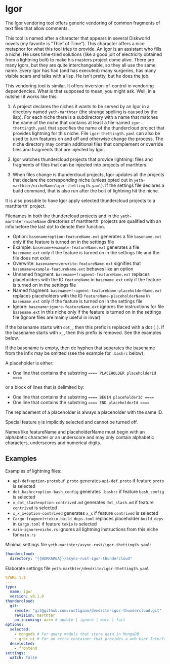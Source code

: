 # Igor

The Igor vendoring tool offers generic vendoring of common fragments of text files that allow comments.

This tool is named after a character that appears in several Diskworld novels (my favorite is "Thief of Time"). This character offers a nice metaphor for what this tool tries to provide.
An Igor is an assistant who fills a niche. He uses time-tried solutions (like a good jolt of electricity obtained from a lightning bolt) to make his masters project come alive. There are many Igors, but they are quite interchangeable, so they all use the same name.
Every Igor has had (and has executed) many surgeries, has many visible scars and talks with a lisp. He isn't pretty, but he does the job.

This vendoring tool is similar. It offers inversion-of-control in vendoring dependencies. What is that supposed to mean, you might ask. Well, in a nutshell it works like this:

1. A project declares the niches it wants to be served by an Igor in a directory named `yeth-marthter` (the strange spelling is caused by the lisp). For each niche there is a subdirectory with a name that matches the name of the niche that contains at least a file named `igor-thettingth.yaml` that specifies the name of the thundercloud project that provides lightning for this niche. File `igor-thettingth.yaml` can also be used to turn features on and off and otherwise change the process. The niche directory may contain additional files that complement or override files and fragments that are injected by Igor.

2. Igor watches thundercloud projects that provide lightning: files and fragments of files that can be injected into projects of marthters.

3. When files change is thundercloud projects, Igor updates all the projects that declare the corresponding niche (unless opted out in `yeth-marthter/nicheName/igor-thettingth.yaml`). If the settings file declares a build command, that is also run after the bolt of lightning hit the niche.

It is also possible to have Igor apply selected thundercloud projects to a marthterth' project.

Filenames in both the thundercloud projects and in the `yeth-marthter/nicheName` directories of marthterth' projects are qualified with an infix before the last dot to denote their function.

* Option: `basename+option-featureName.ext` generates a file `basename.ext` only if the feature is turned on in the settings file
* Example: `basename+example-featureName.ext` generates a file `basename.ext` only if the feature is turned on in the settings file and the file does not exist
* Overwrite: `basename+overwrite-featureName.ext` signifies that `basename+example-featureName.ext` behaves like an option
* Unnamed fragment: `basename+fragment-featureName.ext` replaces placeholders with the ID `featureName` in `basename.ext` only if the feature is turned on in the settings file
* Named fragment: `basename+fragment-featureName-placeholderName.ext` replaces placeholders with the ID `featureName-placeholderName` in `basename.ext` only if the feature is turned on in the settings file
* Ignore: `basename+ignore-featureName.ext` ignores the instructions for file `basename.ext` in this niche only if the feature is turned on in the settings file (Ignore files are mainly useful in invar)

If the basename starts with `dot_`, then this prefix is replaced with a dot (`.`). If the basename starts with `x_`, then this prefix is removed. See the examples below.

If the basename is empty, then de hyphen that separates the basename from the infix may be omitted (see the example for `.bashrc` below).

A placeholder is either:

* One line that contains the substring `==== PLACEHOLDER placeholderId ====`

or a block of lines that is delimited by:

* One line that contains the substring `==== BEGIN placeholderId ====`
* One line that contains the substring `==== END placeholderId ====`

The replacement of a placeholder is always a placeholder with the same ID.

Special feature `@` is implicitly selected and cannot be turned off.

Names like featureName and placeholderName must begin with an alphabetic character or an underscore and may only contain alphabetic characters, underscores and numerical digits.

## Examples

Examples of lightning files:

* `api-def+option-protobuf.proto` generates `api-def.proto` if feature `proto` is selected
* `dot_bashrc+option-bash_config` generates `.bashrc` if feature `bash_config` is selected
* `x_dot_slash+option-contrived.md` generates `dot_slash.md` if feature `contrived` is selected
* `x_x_x+option-contrived` generates `x_x` if feature `contrived` is selected
* `Cargo-fragment+tokio-build_deps.toml` replaces placeholder `build_deps` in `Cargo.toml` if feature `tokio` is selected
* `main-ignore+niche.rs` ignores all lightning instructions from this niche for `main.rs`

Minimal settings file `yeth-marthter/async-rust/igor-thettingth.yaml`:
```yaml
thundercloud:
  directory: "{{WORKAREA}}/async-rust-igor-thundercloud"
```

Elaborate settings file `yeth-marthter/dendrite/igor-thettingth.yaml`
```yaml
%YAML 1.2
---
type:
  name: igor
  version: v0.1.0
thundercloud:
  git:
    remote: "git@github.com:rustigaan/dendrite-igor-thundercloud.git"
    revision: marthter
    on-incoming: warn # update | ignore | warn | fail
options:
  selected:
    - mongodb # For query models that store data in MongoDB
    - grpc_ui # For an extra container that provides a web User Interface to call the gRPC backend
  deselected:
    - frontend
settings:
  watch: false
```
